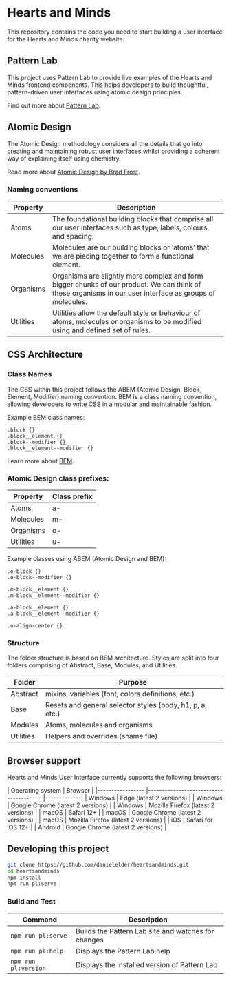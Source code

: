 # Hearts and Minds

This repository contains the code you need to start building a user interface for the Hearts and Minds charity website.

## Pattern Lab

This project uses Pattern Lab to provide live examples of the Hearts and Minds frontend components. This helps developers to build thoughtful, pattern-driven user interfaces using atomic design principles.

Find out more about [Pattern Lab](https://patternlab.io/).

## Atomic Design

The Atomic Design methodology considers all the details that go into creating and maintaining robust user interfaces whilst providing a coherent way of explaining itself using chemistry.

Read more about [Atomic Design by Brad Frost](http://atomicdesign.bradfrost.com/).

### Naming conventions

| Property  | Description |
|-----------|-------------|
| Atoms     | The foundational building blocks that comprise all our user interfaces such as type, labels, colours and spacing. |
| Molecules | Molecules are our building blocks or ‘atoms’ that we are piecing together to form a functional element. | 
| Organisms | Organisms are slightly more complex and form bigger chunks of our product. We can think of these organisms in our user interface as groups of molecules. |
| Utilities | Utilities allow the default style or behaviour of atoms, molecules or organisms to be modified using and defined set of rules. |

## CSS Architecture

### Class Names

The CSS within this project follows the ABEM (Atomic Design, Block, Element, Modifier) naming convention. BEM is a class naming convention, allowing developers to write CSS in a modular and maintainable fashion.

Example BEM class names:

```
.block {}
.block__element {}
.block--modifier {}
.block__element--modifier {}
```

Learn more about [BEM](http://getbem.com/).


### Atomic Design class prefixes:

| Property  | Class prefix |
|-----------|--------------|
| Atoms     | a-           |
| Molecules | m-           | 
| Organisms | o-           |
| Utilities | u-           |

Example classes using ABEM (Atomic Design and BEM):

```
.o-block {}
.o-block--modifier {}

.m-block__element {}
.m-block__element--modifier {}

.a-block__element {}
.a-block__element--modifier {}

.u-align-center {}
```

### Structure

The folder structure is based on BEM architecture. Styles are split into four folders comprising of Abstract, Base, Modules, and Utilities.

| Folder    | Purpose |
|-----------|---------|
| Abstract  | mixins, variables (font, colors definitions, etc.) |
| Base      | Resets and general selector styles (body, h1, p, a, etc.) |
| Modules   | Atoms, molecules and organisms |
| Utilities | Helpers and overrides (shame file) |

## Browser support

Hearts and Minds User Interface currently supports the following browsers:

| Operating system | Browser                                |
|----------------- |----------------------------------------|-------------|
| Windows          | Edge (latest 2 versions)               |
| Windows          | Google Chrome (latest 2 versions)      |
| Windows          | Mozilla Firefox (latest 2 versions)    |
| macOS            | Safari 12+                             |
| macOS            | Google Chrome (latest 2 versions)      |
| macOS            | Mozilla Firefox (latest 2 versions)    |
| iOS              | Safari for iOS 12+                     |
| Android          | Google Chrome (latest 2 versions)      |

## Developing this project

```bash
git clone https://github.com/danielelder/heartsandminds.git
cd heartsandminds
npm install
npm run pl:serve
```

### Build and Test

| Command              | Description |
|----------------------| ----------- |
| `npm run pl:serve`   | Builds the Pattern Lab site and watches for changes |
| `npm run pl:help`    | Displays the Pattern Lab help |
| `npm run pl:version` | Displays the installed version of Pattern Lab |
